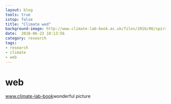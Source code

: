 ```yaml
---
layout: blog
tools: true
istop: false
title: "Climate wed"
background-image: http://www.climate-lab-book.ac.uk/files/2016/06/spiral_2017_large-1.gif
date:  2018-06-23 10:13:56
category: research
tags:
- research
- climate
- web
---
```


# web

<a href="http://www.climate-lab-book.ac.uk/" title="climate">www.climate-lab-book</a>wonderful picture
